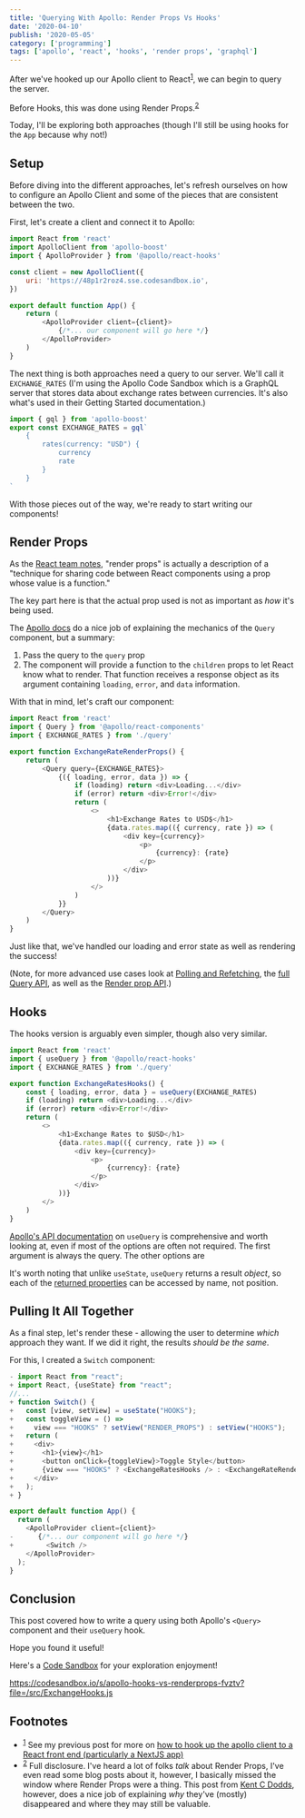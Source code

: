```yaml
---
title: 'Querying With Apollo: Render Props Vs Hooks'
date: '2020-04-10'
publish: '2020-05-05'
category: ['programming']
tags: ['apollo', 'react', 'hooks', 'render props', 'graphql']
---
```


After we've hooked up our Apollo client to React<sup>[1](#footnotes)</sup><a id="fn1"></a>, we can begin to query the server.

Before Hooks, this was done using Render Props.<sup>[2](#footnotes)</sup><a id="fn2"></a>

Today, I'll be exploring both approaches (though I'll still be using hooks for the `App` because why not!)

## Setup

Before diving into the different approaches, let's refresh ourselves on how to configure an Apollo Client and some of the pieces that are consistent between the two.

First, let's create a client and connect it to Apollo:

```javascript:title=App.js
import React from 'react'
import ApolloClient from 'apollo-boost'
import { ApolloProvider } from '@apollo/react-hooks'

const client = new ApolloClient({
    uri: 'https://48p1r2roz4.sse.codesandbox.io',
})

export default function App() {
    return (
        <ApolloProvider client={client}>
            {/*... our component will go here */}
        </ApolloProvider>
    )
}
```

The next thing is both approaches need a query to our server. We'll call it `EXCHANGE_RATES` (I'm using the Apollo Code Sandbox which is a GraphQL server that stores data about exchange rates between currencies. It's also what's used in their Getting Started documentation.)

```javascript:title=query.js
import { gql } from 'apollo-boost'
export const EXCHANGE_RATES = gql`
    {
        rates(currency: "USD") {
            currency
            rate
        }
    }
`
```

With those pieces out of the way, we're ready to start writing our components!

## Render Props

As the [React team notes](https://reactjs.org/docs/render-props.html), "render props" is actually a description of a "technique for sharing code between React components using a prop whose value is a function."

The key part here is that the actual prop used is not as important as _how_ it's being used.

The [Apollo docs](https://www.apollographql.com/docs/react/v2.5/essentials/queries/#the-query-component) do a nice job of explaining the mechanics of the `Query` component, but a summary:

1. Pass the query to the `query` prop
2. The component will provide a function to the `children` props to let React know what to render. That function receives a response object as its argument containing `loading`, `error`, and `data` information.

With that in mind, let's craft our component:

```javascript:title=ExchangeRateRenderProps.js
import React from 'react'
import { Query } from '@apollo/react-components'
import { EXCHANGE_RATES } from './query'

export function ExchangeRateRenderProps() {
    return (
        <Query query={EXCHANGE_RATES}>
            {({ loading, error, data }) => {
                if (loading) return <div>Loading...</div>
                if (error) return <div>Error!</div>
                return (
                    <>
                        <h1>Exchange Rates to USD$</h1>
                        {data.rates.map(({ currency, rate }) => (
                            <div key={currency}>
                                <p>
                                    {currency}: {rate}
                                </p>
                            </div>
                        ))}
                    </>
                )
            }}
        </Query>
    )
}
```

Just like that, we've handled our loading and error state as well as rendering the success!

(Note, for more advanced use cases look at [Polling and Refetching](https://www.apollographql.com/docs/react/v2.5/essentials/queries/#polling-and-refetching), the [full Query API](https://www.apollographql.com/docs/react/v2.5/essentials/queries/#props), as well as the [Render prop API](https://www.apollographql.com/docs/react/v2.5/essentials/queries/#render-prop-function).)

## Hooks

The hooks version is arguably even simpler, though also very similar.

```javascript:title=ExchangeRateHooks.js
import React from 'react'
import { useQuery } from '@apollo/react-hooks'
import { EXCHANGE_RATES } from './query'

export function ExchangeRatesHooks() {
    const { loading, error, data } = useQuery(EXCHANGE_RATES)
    if (loading) return <div>Loading...</div>
    if (error) return <div>Error!</div>
    return (
        <>
            <h1>Exchange Rates to $USD</h1>
            {data.rates.map(({ currency, rate }) => (
                <div key={currency}>
                    <p>
                        {currency}: {rate}
                    </p>
                </div>
            ))}
        </>
    )
}
```

[Apollo's API documentation](https://www.apollographql.com/docs/react/data/queries/#usequery-api) on `useQuery` is comprehensive and worth looking at, even if most of the options are often not required. The first argument is always the query. The other options are

It's worth noting that unlike `useState`, `useQuery` returns a result _object_, so each of the [returned properties](https://www.apollographql.com/docs/react/data/queries/#result) can be accessed by name, not position.

## Pulling It All Together

As a final step, let's render these - allowing the user to determine _which_ approach they want. If we did it right, the results _should be the same_.

For this, I created a `Switch` component:

```diff:title=App.js
- import React from "react";
+ import React, {useState} from "react";
//...
+ function Switch() {
+   const [view, setView] = useState("HOOKS");
+   const toggleView = () =>
+     view === "HOOKS" ? setView("RENDER_PROPS") : setView("HOOKS");
+   return (
+     <div>
+       <h1>{view}</h1>
+       <button onClick={toggleView}>Toggle Style</button>
+       {view === "HOOKS" ? <ExchangeRatesHooks /> : <ExchangeRateRenderProps />}
+     </div>
+   );
+ }

export default function App() {
  return (
    <ApolloProvider client={client}>
-      {/*... our component will go here */}
+	     <Switch />
    </ApolloProvider>
  );
}
```

## Conclusion

This post covered how to write a query using both Apollo's `<Query>` component and their `useQuery` hook.

Hope you found it useful!

Here's a [Code Sandbox](https://codesandbox.io/s/apollo-hooks-vs-renderprops-fvztv?file=/src/ExchangeHooks.js) for your exploration enjoyment!

https://codesandbox.io/s/apollo-hooks-vs-renderprops-fvztv?file=/src/ExchangeHooks.js

## Footnotes

-   <sup>[1](#fn1)</sup> See my previous post for more on [how to hook up the apollo client to a React front end (particularly a NextJS app)](apollo-react)
-   <sup>[2](#fn2)</sup> Full disclosure. I've heard a lot of folks _talk_ about Render Props, I've even read some blog posts about it, however, I basically missed the window where Render Props were a thing. This post from [Kent C Dodds](https://kentcdodds.com/blog/react-hooks-whats-going-to-happen-to-render-props), however, does a nice job of explaining _why_ they've (mostly) disappeared and where they may still be valuable.
